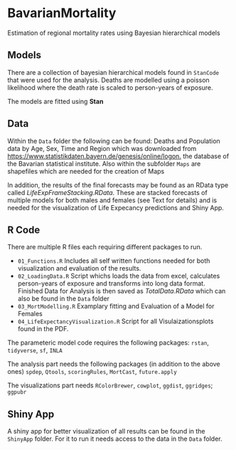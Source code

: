 # BavarianMortality
Estimation of regional mortality rates using Bayesian hierarchical models

## Models 
There are a collection of bayesian hierarchical models found in `StanCode` that were used for the analysis. 
Deaths are modelled using a poisson likelihood where the death rate is scaled to person-years of exposure. 

The models are fitted using **Stan** 

## Data 
Within the `Data` folder the following can be found: Deaths and Population data by Age, Sex, Time and Region which was downloaded from <https://www.statistikdaten.bayern.de/genesis/online/logon.> the database of the Bavarian statistical institute. 
Also within the subfolder `Maps` are shapefiles which are needed for the creation of Maps

In addition, the results of the final forecasts may be found as an RData type called *LifeExpFrameStacking.RData*. These are stacked forecasts of multiple models for both males and females (see Text for details) and is needed for the visualization of Life Expecancy predictions and Shiny App.  

## R Code
There are multiple R files each requiring different packages to run.  

* `01_Functions.R` Includes all self written functions needed for both visualization and evaluation of the results.
* `02_LoadingData.R` Script whichs loads the data from excel, calculates person-years of exposure and transforms into long data format. Finished Data for Analysis is then saved as *TotalData.RData* which can also be found in the `Data` folder 
* `03_MortModelling.R` Examplary fitting and Evaluation of a Model for Females
* `04_LifeExpectancyVisualization.R` Script for all Visulaizationsplots found in the PDF. 

The parameteric model code requires the following packages: 
`rstan`, `tidyverse`, `sf`, `INLA`

The analysis part needs the following packages (in addition to the above ones)
`spdep`, `Qtools`, `scoringRules`, `MortCast`, `future.apply`

The visualizations part needs 
`RColorBrewer`, `cowplot`, `ggdist`, `ggridges`; `ggpubr`

## Shiny App
A shiny app for better visualization of all results can be found in the `ShinyApp` folder. For it to run it needs access to the data in the `Data` folder.
